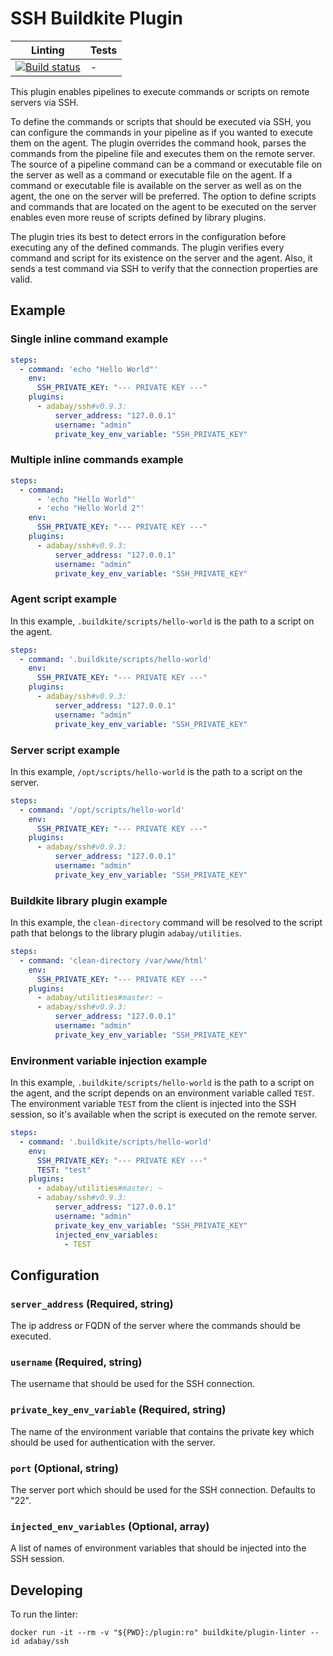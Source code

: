 # SSH Buildkite Plugin

|Linting|Tests|
|---|---|
|[![Build status](https://badge.buildkite.com/d3f6052ddfdb7e2e2000cd12ae3a92ba99b5d87af70aa46ff5.svg?branch=master)](https://buildkite.com/adabay/internal-ssh-buildkite-plugin-linting)|-|

This plugin enables pipelines to execute commands or scripts on remote servers via SSH.

To define the commands or scripts that should be executed via SSH, you can configure the commands in your pipeline as if you wanted to execute them on the agent.
The plugin overrides the command hook, parses the commands from the pipeline file and executes them on the remote server.
The source of a pipeline command can be a command or executable file on the server as well as a command or executable file on the agent.
If a command or executable file is available on the server as well as on the agent, the one on the server will be preferred.
The option to define scripts and commands that are located on the agent to be executed on the server enables even more reuse of scripts defined by library plugins.

The plugin tries its best to detect errors in the configuration before executing any of the defined commands. 
The plugin verifies every command and script for its existence on the server and the agent.
Also, it sends a test command via SSH to verify that the connection properties are valid.

## Example

### Single inline command example

```yml
steps:
  - command: 'echo "Hello World"'
    env:
      SSH_PRIVATE_KEY: "--- PRIVATE KEY ---"
    plugins:
      - adabay/ssh#v0.9.3:
          server_address: "127.0.0.1"
          username: "admin"
          private_key_env_variable: "SSH_PRIVATE_KEY"
```

### Multiple inline commands example

```yml
steps:
  - command:
      - 'echo "Hello World"'
      - 'echo "Hello World 2"'
    env:
      SSH_PRIVATE_KEY: "--- PRIVATE KEY ---"
    plugins:
      - adabay/ssh#v0.9.3:
          server_address: "127.0.0.1"
          username: "admin"
          private_key_env_variable: "SSH_PRIVATE_KEY"
```

### Agent script example

In this example, `.buildkite/scripts/hello-world` is the path to a script on the agent.

```yml
steps:
  - command: '.buildkite/scripts/hello-world'
    env:
      SSH_PRIVATE_KEY: "--- PRIVATE KEY ---"
    plugins:
      - adabay/ssh#v0.9.3:
          server_address: "127.0.0.1"
          username: "admin"
          private_key_env_variable: "SSH_PRIVATE_KEY"
```

### Server script example

In this example, `/opt/scripts/hello-world` is the path to a script on the server.

```yml
steps:
  - command: '/opt/scripts/hello-world'
    env:
      SSH_PRIVATE_KEY: "--- PRIVATE KEY ---"
    plugins:
      - adabay/ssh#v0.9.3:
          server_address: "127.0.0.1"
          username: "admin"
          private_key_env_variable: "SSH_PRIVATE_KEY"
```

### Buildkite library plugin example

In this example, the `clean-directory` command will be resolved to the script path that belongs to the library plugin `adabay/utilities`.

```yml
steps:
  - command: 'clean-directory /var/www/html'
    env:
      SSH_PRIVATE_KEY: "--- PRIVATE KEY ---"
    plugins:
      - adabay/utilities#master: ~
      - adabay/ssh#v0.9.3:
          server_address: "127.0.0.1"
          username: "admin"
          private_key_env_variable: "SSH_PRIVATE_KEY"
```

### Environment variable injection example

In this example, `.buildkite/scripts/hello-world` is the path to a script on the agent, and the script depends on an environment variable called `TEST`.
The environment variable `TEST` from the client is injected into the SSH session, so it's available when the script is executed on the remote server.

```yml
steps:
  - command: '.buildkite/scripts/hello-world'
    env:
      SSH_PRIVATE_KEY: "--- PRIVATE KEY ---"
      TEST: "test"
    plugins:
      - adabay/utilities#master: ~
      - adabay/ssh#v0.9.3:
          server_address: "127.0.0.1"
          username: "admin"
          private_key_env_variable: "SSH_PRIVATE_KEY"
          injected_env_variables:
            - TEST
```

## Configuration

### `server_address` (Required, string)

The ip address or FQDN of the server where the commands should be executed.

### `username` (Required, string)

The username that should be used for the SSH connection.

### `private_key_env_variable` (Required, string)

The name of the environment variable that contains the private key which should be used for authentication with the server.

### `port` (Optional, string)

The server port which should be used for the SSH connection. Defaults to "22".

### `injected_env_variables` (Optional, array)

A list of names of environment variables that should be injected into the SSH session.

## Developing

To run the linter:

```shell
docker run -it --rm -v "${PWD}:/plugin:ro" buildkite/plugin-linter --id adabay/ssh
```
